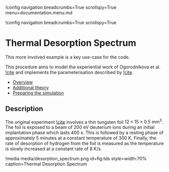 !config navigation breadcrumbs=True scrollspy=True menu=documentation.menu.md

!config navigation breadcrumbs=True scrollspy=True

# Thermal Desorption Spectrum

This more involved example is a key use-case for the code.

This procedure aims to model the experiential work of Ogorodnikova et al. [!cite](OGOROD2003)
and implements the parameterisation described by [!cite](DELAPORTE2019).

- [Overview](examples/thermal_desorption/index.md)
- [Additional theory](extrinsic_traps.md)
- [Preparing the simulation](module/examples/thermal_desorption/input_files.md)

## Description

The original experiment [!cite](OGOROD2003) involves a thin tungsten foil $12 \times 15 \times 0.5 \: \text{mm}^3$.
The foil is exposed to a beam of 200 eV deuterium ions during an initial implantation phase which
lasts 400 s. This is followed by a resting phase of approximately 5 minutes at a constant
temperature of 300 K. Finally, the rate of desorption of hydrogen from the foil is measured as the
temperature is slowly increased at a constant rate of 8 K/s.

!media media/desorption_spectrum.png id=fig:tds style=width:70% caption=Thermal Desorption Spectrum